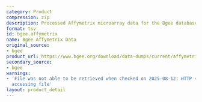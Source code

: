 ```yaml
---
category: Product
compression: zip
description: Processed Affymetrix microarray data for the Bgee database
format: tsv
id: bgee.affymetrix
name: Bgee Affymetrix Data
original_source:
- bgee
product_url: https://www.bgee.org/download/data-dumps/current/affymetrix/
secondary_source:
- bgee
warnings:
- 'File was not able to be retrieved when checked on 2025-08-12: HTTP 404 error when
  accessing file'
layout: product_detail
---
```

